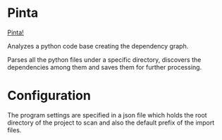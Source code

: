 # Pinta

[Pinta!](https://www.google.com/url?sa=i&url=https%3A%2F%2Fwww.nationalgeographic.com%2Fadventure%2Farticle%2Fcolumbus-nina-pinta-santa-maria-shipwreck-archaeology&psig=AOvVaw38YjROJDIlVzoncP7JuURt&ust=1629509720748000&source=images&cd=vfe&ved=0CAsQjRxqFwoTCNiN0PW6vvICFQAAAAAdAAAAABAD)

Analyzes a python code base creating the dependency graph.

Parses all the python files under a specific directory, discovers
the dependencies among them and saves them for further processing.

# Configuration

The program settings are specified in a json file which holds the
root directory of the project to scan and also the default prefix
of the import files.
